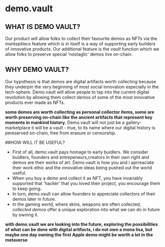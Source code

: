 # demo.vault

## WHAT IS DEMO VAULT?
Our product will allow folks to collect their favourite demos as NFTs via the *markeptlace* feature which is in itself is a way of supporting early builders of innovative products. Our additional feature is the *vault* function which we allow folks to preserve special 'nostaglic' demos live on-chain. 

## WHY DEMO VAULT?
Our hypothesis is that demos are digital artifacts worth collecting because they underpin the very beginning of most social innovation especially in the tech-sphere. Demo.vault will allow people to tap into the current digital revolution by allowing them collect demos of some of the most innovative products ever made as NFTs. 

**some demos are worth collecting as personal collector items, some are worth preserving on-chain like the ancient artifacts that represent key moments in mankind history**, Demo.vault will not just be a gallery-marketplace it will be a vault - true, to its name where our digital history is pereserved on-chain, free from erasure or censorship.

##HOW WILL IT BE USEFUL?
* First of all, demo.vault pays homage to early buidlers. We consider buidlers, founders and entrepeneurs,creators in their own right and demos are their works of art. Demo.vault is how you and i aprreaciate their work ethic and the innovative ideas being pushed out the world useful.
* When you buy a demo and collect it as NFT, you have invariably supported that 'hacker' that you loved their project, you encourage them to keep going.
* In turn, demo.vault can allow founders to appreciate collectors of their demos later in future.
* In the gaming world, where skins, weapons are often collected, *collected demos* offer a unique exploration into what we can do in future by owning it.

**with demo.vault we are looking into the future, exploring the possibilities of what can be done with digital artifacts, i do not own a mona lisa, but maybe one day owning the first Apple demo might be worth a lot in the metaverse**
